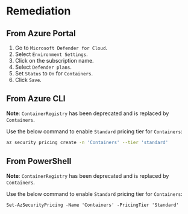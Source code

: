 # Remediation

## From Azure Portal

1. Go to `Microsoft Defender for Cloud`.
2. Select `Environment Settings`.
3. Click on the subscription name.
4. Select `Defender plans`.
5. Set `Status` to `On` for `Containers`.
6. Click `Save`.

## From Azure CLI

**Note**: `ContainerRegistry` has been deprecated and is replaced by `Containers`.

Use the below command to enable `Standard` pricing tier for `Containers`:

```sh
az security pricing create -n 'Containers' --tier 'standard'
```

## From PowerShell

**Note**: `ContainerRegistry` has been deprecated and is replaced by `Containers`.

Use the below command to enable `Standard` pricing tier for `Containers`:

```ps
Set-AzSecurityPricing -Name 'Containers' -PricingTier 'Standard'
```
